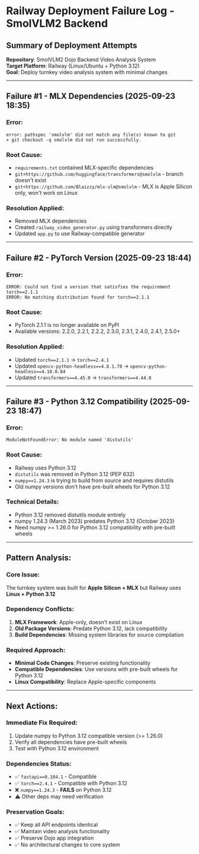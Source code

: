 # Railway Deployment Failure Log - SmolVLM2 Backend

## Summary of Deployment Attempts

**Repository**: SmolVLM2 Dojo Backend Video Analysis System  
**Target Platform**: Railway (Linux/Ubuntu + Python 3.12)  
**Goal**: Deploy turnkey video analysis system with minimal changes

---

## Failure #1 - MLX Dependencies (2025-09-23 18:35)

### Error:
```
error: pathspec 'smolvlm' did not match any file(s) known to git
× git checkout -q smolvlm did not run successfully.
```

### Root Cause:
- `requirements.txt` contained MLX-specific dependencies
- `git+https://github.com/huggingface/transformers@smolvlm` - branch doesn't exist
- `git+https://github.com/Blaizzy/mlx-vlm@smolvlm` - MLX is Apple Silicon only, won't work on Linux

### Resolution Applied:
- Removed MLX dependencies
- Created `railway_video_generator.py` using transformers directly
- Updated `app.py` to use Railway-compatible generator

---

## Failure #2 - PyTorch Version (2025-09-23 18:44)

### Error:
```
ERROR: Could not find a version that satisfies the requirement torch==2.1.1
ERROR: No matching distribution found for torch==2.1.1
```

### Root Cause:
- PyTorch 2.1.1 is no longer available on PyPI
- Available versions: 2.2.0, 2.2.1, 2.2.2, 2.3.0, 2.3.1, 2.4.0, 2.4.1, 2.5.0+

### Resolution Applied:
- Updated `torch==2.1.1` → `torch==2.4.1`
- Updated `opencv-python-headless==4.8.1.78` → `opencv-python-headless==4.10.0.84`
- Updated `transformers==4.45.0` → `transformers==4.44.0`

---

## Failure #3 - Python 3.12 Compatibility (2025-09-23 18:47)

### Error:
```
ModuleNotFoundError: No module named 'distutils'
```

### Root Cause:
- Railway uses Python 3.12 
- `distutils` was removed in Python 3.12 (PEP 632)
- `numpy==1.24.3` is trying to build from source and requires distutils
- Old numpy versions don't have pre-built wheels for Python 3.12

### Technical Details:
- Python 3.12 removed distutils module entirely
- numpy 1.24.3 (March 2023) predates Python 3.12 (October 2023)
- Need numpy >= 1.26.0 for Python 3.12 compatibility with pre-built wheels

---

## Pattern Analysis:

### Core Issue: 
The turnkey system was built for **Apple Silicon + MLX** but Railway uses **Linux + Python 3.12**

### Dependency Conflicts:
1. **MLX Framework**: Apple-only, doesn't exist on Linux
2. **Old Package Versions**: Predate Python 3.12, lack compatibility
3. **Build Dependencies**: Missing system libraries for source compilation

### Required Approach:
- **Minimal Code Changes**: Preserve existing functionality 
- **Compatible Dependencies**: Use versions with pre-built wheels for Python 3.12
- **Linux Compatibility**: Replace Apple-specific components

---

## Next Actions:

### Immediate Fix Required:
1. Update numpy to Python 3.12 compatible version (>= 1.26.0)
2. Verify all dependencies have pre-built wheels 
3. Test with Python 3.12 environment

### Dependencies Status:
- ✅ `fastapi==0.104.1` - Compatible
- ✅ `torch==2.4.1` - Compatible with Python 3.12
- ❌ `numpy==1.24.3` - **FAILS** on Python 3.12
- ⚠️  Other deps may need verification

### Preservation Goals:
- ✅ Keep all API endpoints identical
- ✅ Maintain video analysis functionality  
- ✅ Preserve Dojo app integration
- ✅ No architectural changes to core system